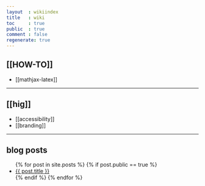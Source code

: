 ```yaml
---
layout  : wikiindex
title   : wiki
toc     : true
public  : true
comment : false
regenerate: true
---
```


## [[HOW-TO]]

* [[mathjax-latex]]

---

## [[hig]]

* [[accessibility]]
* [[branding]]

---

## blog posts
<div>
    <ul>
{% for post in site.posts %}
    {% if post.public == true %}
        <li>
            <a class="post-link" href="{{ post.url | prepend: site.baseurl }}">
                {{ post.title }}
            </a>
        </li>
    {% endif %}
{% endfor %}
    </ul>
</div>


